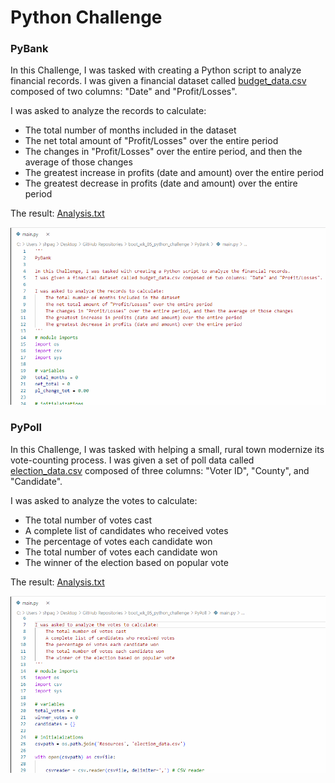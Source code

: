 # Python Challenge

### PyBank

In this Challenge, I was tasked with creating a Python script to analyze financial records. 
I was given a financial dataset called [budget_data.csv](/PyBank/Resources/budget_data.csv) composed of two columns: "Date" and "Profit/Losses".

I was asked to analyze the records to calculate:
  - The total number of months included in the dataset
  - The net total amount of "Profit/Losses" over the entire period
  - The changes in "Profit/Losses" over the entire period, and then the average of those changes
  - The greatest increase in profits (date and amount) over the entire period
  - The greatest decrease in profits (date and amount) over the entire period
    
The result: [Analysis.txt](/PyBank/Analysis/Analysis.txt)

![pybank code](/PyBank/Resources/pybank.gif)

### PyPoll

In this Challenge, I was tasked with helping a small, rural town modernize its vote-counting process.
I was given a set of poll data called [election_data.csv](PyPoll/Resources/election_data.csv) composed of three columns: "Voter ID", "County", and "Candidate". 

I was asked to analyze the votes to calculate:
  - The total number of votes cast
  - A complete list of candidates who received votes
  - The percentage of votes each candidate won
  - The total number of votes each candidate won
  - The winner of the election based on popular vote
    
The result: [Analysis.txt](/PyPoll/Analysis/Analysis.txt)

![pypoll code](/PyPoll/Resources/pypoll.gif)




